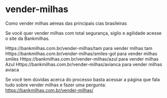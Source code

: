 # vender-milhas
Como vender milhas aéreas das principais cias brasileiras

Se você quer vender milhas com total segurança, sigilo e agilidade acesse o site da Bankmilhas.

Https://bankmilhas.com.br/vender-milhas/tam para vender milhas tam
Https://bankmilhas.com.br/vender-milhas/smiles-gol para vender milhas smiles
Https://bankmilhas.com.br/vender-milhas/azul para vender milhas Azul
Https://bankmilhas.com.br/vender-milhas/avianca para vender milhas aviaca 

Se você tem dúvidas acerca do processo basta acessar a página que fala tudo sobre vender milhas e fazer uma pergunta: https://bankmilhas.com.br/vender-milhas/



